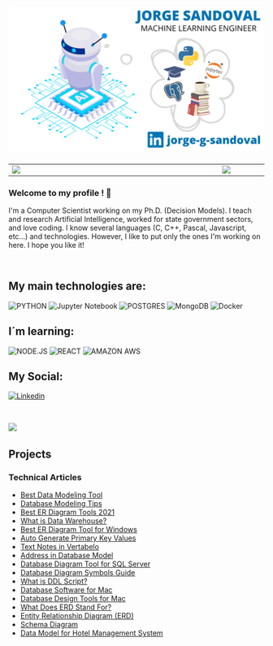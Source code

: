 # <img src="github-banner.png">

<center>
<table>
    <tr>
        <td><img width="400px" align="left" src="https://github-readme-stats.vercel.app/api/top-langs/?username=jorgesandoval&hide=html&layout=compact&theme=buefy&count_private=true" /></td>
        <td><img width="495px" align="left" src="https://github-readme-stats.vercel.app/api?username=jorgesandoval&theme=buefy&count_private=true"/></td>
    </tr>   
</table>
</center> 

### Welcome to my profile ! 👋

I'm a Computer Scientist working on my Ph.D. (Decision Models). I teach and research Artificial Intelligence, worked for state government sectors, and love coding. I know several languages (C, C++, Pascal, Javascript, etc...) and technologies. However, I like to put only the ones I'm working on here. I hope you like it!

<br>

## My main technologies are:

![PYTHON](https://img.shields.io/badge/python%20-%2314354C.svg?&style=for-the-badge&logo=python&logoColor=white)
![Jupyter Notebook](https://img.shields.io/badge/jupyter-%23FA0F00.svg?style=for-the-badge&logo=jupyter&logoColor=white)
![POSTGRES](https://img.shields.io/badge/postgres-%23316192.svg?&style=for-the-badge&logo=postgresql&logoColor=white)
![MongoDB](https://img.shields.io/badge/MongoDB-%234ea94b.svg?style=for-the-badge&logo=mongodb&logoColor=white)
![Docker](https://img.shields.io/badge/docker%20-%230db7ed.svg?&style=for-the-badge&logo=docker&logoColor=white)

## I´m learning:

![NODE.JS](https://img.shields.io/badge/node.js%20-%2343853D.svg?&style=for-the-badge&logo=node.js&logoColor=white)
![REACT](https://img.shields.io/badge/react%20-%2320232a.svg?&style=for-the-badge&logo=react&logoColor=%2361DAFB)
![AMAZON AWS](https://img.shields.io/badge/Amazon%20AWS-%23232F3E?logo=amazon-aws&logoColor=white&style=for-the-badge)

## My Social:

[![Linkedin](https://img.shields.io/badge/-Linkedin-blue?style=flat-square&logo=Linkedin&logoColor=white&link=www.linkedin.com/in/jorge-g-sandoval/)](https://www.linkedin.com/in/jorge-g-sandoval/)

<br>

![](https://komarev.com/ghpvc/?username=jorgesandoval&color=blue&style=flat)

## Projects

### Technical Articles

- [Best Data Modeling Tool](https://vertabelo.com/blog/best-data-modeling-tool/)
- [Database Modeling Tips](https://vertabelo.com/blog/database-modeling-tips/)
- [Best ER Diagram Tools 2021](https://vertabelo.com/blog/best-er-diagram-tools-2021/)
- [What is Data Warehouse?](https://vertabelo.com/blog/what-is-data-warehouse/)
- [Best ER Diagram Tool for Windows](https://vertabelo.com/blog/best-er-diagram-tool-for-windows/)
- [Auto Generate Primary Key Values](https://vertabelo.com/blog/auto-generate-primary-key-values/)
- [Text Notes in Vertabelo](https://vertabelo.com/blog/text-notes-in-vertabelo/)
- [Address in Database Model](https://vertabelo.com/blog/address-in-database-model/)
- [Database Diagram Tool for SQL Server](https://vertabelo.com/blog/database-diagram-tool-for-sql-server/)
- [Database Diagram Symbols Guide](https://vertabelo.com/blog/database-diagram-symbols-guide/)
- [What is DDL Script?](https://vertabelo.com/blog/what-is-ddl-script/)
- [Database Software for Mac](https://vertabelo.com/blog/database-software-for-mac/)
- [Database Design Tools for Mac](https://vertabelo.com/blog/database-design-tools-for-mac/)
- [What Does ERD Stand For?](https://vertabelo.com/blog/what-does-erd-stand-for/)
- [Entity Relationship Diagram (ERD)](https://vertabelo.com/blog/entity-relationship-diagram-erd/)
- [Schema Diagram](https://vertabelo.com/blog/schema-diagram/)
- [Data Model for Hotel Management System](https://vertabelo.com/blog/data-model-for-hotel-management-system/)
